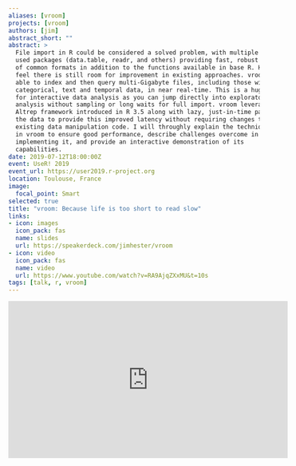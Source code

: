 ```yaml
---
aliases: [vroom]
projects: [vroom]
authors: [jim]
abstract_short: ""
abstract: >
  File import in R could be considered a solved problem, with multiple widely
  used packages (data.table, readr, and others) providing fast, robust import
  of common formats in addition to the functions available in base R. However I
  feel there is still room for improvement in existing approaches. vroom is
  able to index and then query multi-Gigabyte files, including those with
  categorical, text and temporal data, in near real-time. This is a huge boon
  for interactive data analysis as you can jump directly into exploratory
  analysis without sampling or long waits for full import. vroom leverages the
  Altrep framework introduced in R 3.5 along with lazy, just-in-time parsing of
  the data to provide this improved latency without requiring changes to
  existing data manipulation code. I will throughly explain the techniques used
  in vroom to ensure good performance, describe challenges overcome in
  implementing it, and provide an interactive demonstration of its
  capabilities.
date: 2019-07-12T18:00:00Z
event: UseR! 2019
event_url: https://user2019.r-project.org
location: Toulouse, France
image:
  focal_point: Smart
selected: true
title: "vroom: Because life is too short to read slow"
links:
- icon: images
  icon_pack: fas
  name: slides
  url: https://speakerdeck.com/jimhester/vroom
- icon: video
  icon_pack: fas
  name: video
  url: https://www.youtube.com/watch?v=RA9AjqZXxMU&t=10s
tags: [talk, r, vroom]
---
```


<iframe width="560" height="315" src="https://www.youtube.com/embed/RA9AjqZXxMU?start=10" frameborder="0" allow="accelerometer; autoplay; encrypted-media; gyroscope; picture-in-picture" allowfullscreen></iframe>

<script async class="speakerdeck-embed" data-id="533c534c861840c7829b21ce2e1397a9" data-ratio="1.77777777777778" src="//speakerdeck.com/assets/embed.js"></script>
